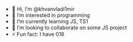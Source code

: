 - 👋 Hi, I’m @khvanvladi1mir
- 👀 I’m interested in programming
- 🌱 I’m currently learning JS, TS1
- 💞️ I’m looking to collaborate on some JS project
- ⚡ Fun fact: I have 018
